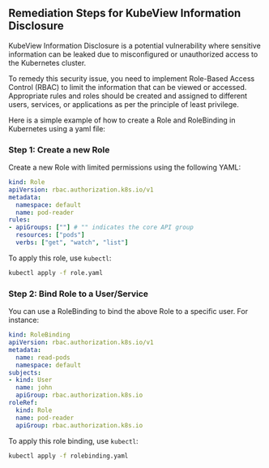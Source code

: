 

## Remediation Steps for KubeView Information Disclosure

KubeView Information Disclosure is a potential vulnerability where sensitive information can be leaked due to misconfigured or unauthorized access to the Kubernetes cluster. 

To remedy this security issue, you need to implement Role-Based Access Control (RBAC) to limit the information that can be viewed or accessed. Appropriate rules and roles should be created and assigned to different users, services, or applications as per the principle of least privilege.

Here is a simple example of how to create a Role and RoleBinding in Kubernetes using a yaml file:

### Step 1: Create a new Role

Create a new Role with limited permissions using the following YAML:

```yaml
kind: Role
apiVersion: rbac.authorization.k8s.io/v1
metadata:
  namespace: default
  name: pod-reader
rules:
- apiGroups: [""] # "" indicates the core API group
  resources: ["pods"]
  verbs: ["get", "watch", "list"]
```
To apply this role, use `kubectl`:

```bash
kubectl apply -f role.yaml
```

### Step 2: Bind Role to a User/Service

You can use a RoleBinding to bind the above Role to a specific user. For instance:

```yaml
kind: RoleBinding
apiVersion: rbac.authorization.k8s.io/v1
metadata:
  name: read-pods
  namespace: default
subjects:
- kind: User
  name: john
  apiGroup: rbac.authorization.k8s.io
roleRef:
  kind: Role
  name: pod-reader
  apiGroup: rbac.authorization.k8s.io
```

To apply this role binding, use `kubectl`:

```bash
kubectl apply -f rolebinding.yaml
```